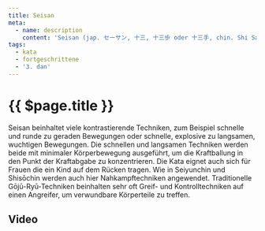 ```yaml
---
title: Seisan
meta:
  - name: description 
    content: 'Seisan (jap. セーサン, 十三, 十三歩 oder 十三手, chin. Shi San Shi). Die ursprüngliche Bedeutung von Seisan ist dreizehn Posen. Die Bezeichnung wurde vermutlich vom chinesischen Ausdruck shi san shi (Ursprung: Stil der 18 Arhats, jap. 十八羅漢拳, Jūhachi-rakan-ken) abgeleitet. Er steht für die im Buch der Wandlungen (I Ging) erwähnten 13 Energien. Weiterhin bezieht sich der Name auf die in Seisan enthaltenen acht defensiven und fünf offensiven Techniken mit Bewegungswechseln.' 
tags:
  - kata
  - fortgeschrittene
  - '3. dan'
---
```


# {{ $page.title }}

<ShowDescription />

Seisan beinhaltet viele kontrastierende Techniken, zum Beispiel schnelle und runde zu geraden Bewegungen oder schnelle, explosive zu langsamen, wuchtigen Bewegungen. Die schnellen und langsamen Techniken werden beide mit minimaler Körperbewegung ausgeführt, um die Kraftballung in den Punkt der Kraftabgabe zu konzentrieren. Die Kata eignet auch sich für Frauen die ein Kind auf dem Rücken tragen. Wie in Seiyunchin und Shisōchin werden auch hier Nahkampftechniken angewendet. Traditionelle Gōjū-Ryū-Techniken beinhalten sehr oft Greif- und Kontrolltechniken auf einen Angreifer, um verwundbare Körperteile zu treffen.

## Video

<YouTube videoid="LJeOCRV0oF0" />